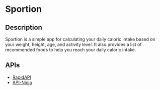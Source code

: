 # Sportion

## Description

Sportion is a simple app for calculating your daily caloric intake based on your weight, height, age, and activity level. It also provides a list of recommended foods to help you reach your daily caloric intake.

## APIs

- [RapidAPI](https://rapidapi.com/)
- [API-Ninja](https://apininja.com/)
